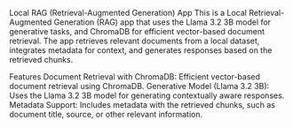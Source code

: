 Local RAG (Retrieval-Augmented Generation) App
This is a Local Retrieval-Augmented Generation (RAG) app that uses the Llama 3.2 3B model for generative tasks, and ChromaDB for efficient vector-based document retrieval. The app retrieves relevant documents from a local dataset, integrates metadata for context, and generates responses based on the retrieved chunks.

Features
Document Retrieval with ChromaDB: Efficient vector-based document retrieval using ChromaDB.
Generative Model (Llama 3.2 3B): Uses the Llama 3.2 3B model for generating contextually aware responses.
Metadata Support: Includes metadata with the retrieved chunks, such as document title, source, or other relevant information.

